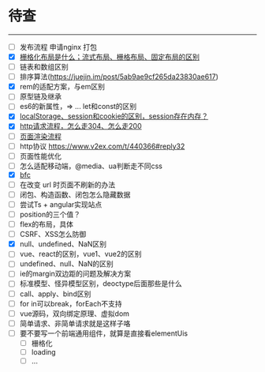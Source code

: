 # 待查

------------

- [ ] 发布流程 申请nginx 打包
- [x] [栅格化布局是什么；流式布局、栅格布局、固定布局的区别](./layout-grid-flow-fixed.md)
- [ ] 链表和数组区别
- [ ] 排序算法(https://juejin.im/post/5ab9ae9cf265da23830ae617)
- [x] rem的适配方案，与em区别
- [ ] 原型链及继承
- [ ] es6的新属性，=> ... let和const的区别
- [x] [localStorage、session和cookie的区别，session存在内存？](./session-cookie.md)
- [x] [http请求流程，怎么走304、怎么走200](http-request-status)
- [ ] [页面渲染流程]()
- [ ] http协议 https://www.v2ex.com/t/440366#reply32
- [ ] 页面性能优化
- [ ] 怎么适配移动端，@media、ua判断走不同css
- [x] [bfc](./bfc.md)
- [ ] 在改变 url 时页面不刷新的办法
- [ ] 闭包、构造函数、闭包怎么隐藏数据
- [ ] 尝试Ts + angular实现站点
- [ ] position的三个值？
- [ ] flex的布局，具体
- [ ] CSRF、XSS怎么防御
- [x] null、undefined、NaN区别
- [ ] vue、react的区别，vue1、vue2的区别
- [ ] undefined、null、NaN的区别
- [ ] ie的margin双边距的问题及解决方案
- [ ] 标准模型、怪异模型区别，deoctype后面那些是什么
- [ ] call、apply、bind区别
- [ ] for in可以break，forEach不支持
- [ ] vue源码，双向绑定原理、虚拟dom
- [ ] 简单请求、非简单请求就是这样子咯
- [ ] 要不要写一个前端通用组件，就算是直接看elementUis
    - [ ] 栅格化
    - [ ] loading
    - [ ] ...
